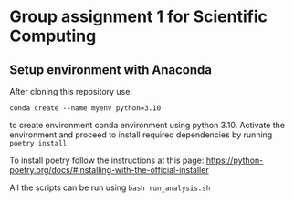 # Group assignment 1 for Scientific Computing

## Setup environment with Anaconda

After cloning this repository use:

```conda create --name myenv python=3.10```

to create environment conda environment using python 3.10. Activate the environment and proceed to install required dependencies by running ```poetry install```

To install poetry follow the instructions at this page: https://python-poetry.org/docs/#installing-with-the-official-installer

All the scripts can be run using ```bash run_analysis.sh```
